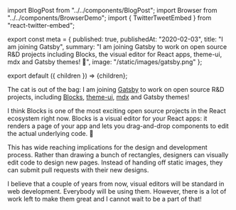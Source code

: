 import BlogPost from "../../components/BlogPost";
import Browser from "../../components/BrowserDemo";
import { TwitterTweetEmbed } from "react-twitter-embed";

export const meta = {
  published: true,
  publishedAt: "2020-02-03",
  title: "I am joining Gatsby",
  summary:
    "I am joining Gatsby to work on open source R&D projects including Blocks, the visual editor for React apps, theme-ui, mdx and Gatsby themes! 🎉",
  image: "/static/images/gatsby.png"
};

export default ({ children }) => <BlogPost meta={meta}>{children}</BlogPost>;

The cat is out of the bag: I am joining [Gatsby](https://gatsbyjs.com) to work on open source R&D projects, including [Blocks](https://blocks-ui.com), [theme-ui](https://theme-ui.com), [mdx](https://mdxjs.com) and Gatsby themes!

I think Blocks is one of the most exciting open source projects in the React ecosystem right now. Blocks is a visual editor for your React apps: it renders a page of your app and lets you drag-and-drop components to edit the actual underlying code. 🤯

<TwitterTweetEmbed
  tweetId="1199384410199449600"
/>

This has wide reaching implications for the design and development process. Rather than drawing a bunch of rectangles, designers can visually edit code to design new pages. Instead of handing off static images, they can submit pull requests with their new designs.

I believe that a couple of years from now, visual editors will be standard in web development. Everybody will be using them. However, there is a lot of work left to make them great and I cannot wait to be a part of that!
